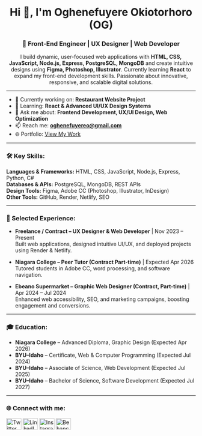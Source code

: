 <h1 align="center">Hi 👋, I'm Oghenefuyere Okiotorhoro (OG)</h1>
<h3 align="center">🚀 Front-End Engineer | UX Designer | Web Developer</h3>

<p align="center">
I build dynamic, user-focused web applications with <b>HTML, CSS, JavaScript, Node.js, Express, PostgreSQL, MongoDB</b> and create intuitive designs using <b>Figma, Photoshop, Illustrator</b>.  
Currently learning <b>React</b> to expand my front-end development skills. Passionate about innovative, responsive, and scalable digital solutions.
</p>

---

- 🔭 Currently working on: **Restaurant Website Project**  
- 🌱 Learning: **React & Advanced UI/UX Design Systems**  
- 💬 Ask me about: **Frontend Development, UX/UI Design, Web Optimization**  
- 📫 Reach me: **oghenefuyereo@gmail.com**  
- 🌐 Portfolio: [View My Work](https://oki23001.myportfolio.com/)  

---

<h3 align="left">🛠 Key Skills:</h3>

**Languages & Frameworks:** HTML, CSS, JavaScript, Node.js, Express, Python, C#  
**Databases & APIs:** PostgreSQL, MongoDB, REST APIs  
**Design Tools:** Figma, Adobe CC (Photoshop, Illustrator, InDesign)  
**Other Tools:** GitHub, Render, Netlify, SEO  

---

<h3 align="left">💼 Selected Experience:</h3>

- **Freelance / Contract – UX Designer & Web Developer** | Nov 2023 – Present  
  Built web applications, designed intuitive UI/UX, and deployed projects using Render & Netlify.  

- **Niagara College – Peer Tutor (Contract Part-time)** | Expected Apr 2026  
  Tutored students in Adobe CC, word processing, and software navigation.  

- **Ebeano Supermarket – Graphic Web Designer (Contract, Part-time)** | Apr 2024 – Jul 2024  
  Enhanced web accessibility, SEO, and marketing campaigns, boosting engagement and conversions.  

---

<h3 align="left">🎓 Education:</h3>

- **Niagara College** – Advanced Diploma, Graphic Design (Expected Apr 2026)  
- **BYU–Idaho** – Certificate, Web & Computer Programming (Expected Jul 2024)  
- **BYU–Idaho** – Associate of Science, Web Development (Expected Jul 2025)  
- **BYU–Idaho** – Bachelor of Science, Software Development (Expected Jul 2027)  

---

<h3 align="left">🌐 Connect with me:</h3>
<p align="left">
<a href="https://twitter.com/ookiotorhoro" target="_blank"><img src="https://raw.githubusercontent.com/rahuldkjain/github-profile-readme-generator/master/src/images/icons/Social/twitter.svg" alt="Twitter" height="30" width="40"/></a>
<a href="https://www.linkedin.com/in/oghenefuyere-okiotorhoro-437598152" target="_blank"><img src="https://raw.githubusercontent.com/rahuldkjain/github-profile-readme-generator/master/src/images/icons/Social/linked-in-alt.svg" alt="LinkedIn" height="30" width="40"/></a>
<a href="https://www.instagram.com/og_fuyere/" target="_blank"><img src="https://raw.githubusercontent.com/rahuldkjain/github-profile-readme-generator/master/src/images/icons/Social/instagram.svg" alt="Instagram" height="30" width="40"/></a>
<a href="https://www.behance.net/oghenefokiotor1" target="_blank"><img src="https://raw.githubusercontent.com/rahuldkjain/github-profile-readme-generator/master/src/images/icons/Social/behance.svg" alt="Behance" height="30" width="40"/></a>
</p>
